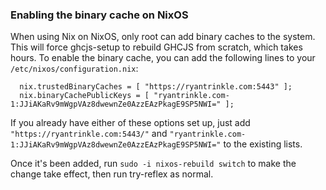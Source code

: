 ### Enabling the binary cache on NixOS

When using Nix on NixOS, only root can add binary caches to the system.  This will force ghcjs-setup to rebuild GHCJS from scratch, which takes hours.  To enable the binary cache, you can add the following lines to your `/etc/nixos/configuration.nix`:

```
  nix.trustedBinaryCaches = [ "https://ryantrinkle.com:5443" ];
  nix.binaryCachePublicKeys = [ "ryantrinkle.com-1:JJiAKaRv9mWgpVAz8dwewnZe0AzzEAzPkagE9SP5NWI=" ];
```

If you already have either of these options set up, just add `"https://ryantrinkle.com:5443/"` and `"ryantrinkle.com-1:JJiAKaRv9mWgpVAz8dwewnZe0AzzEAzPkagE9SP5NWI="` to the existing lists.

Once it's been added, run `sudo -i nixos-rebuild switch` to make the change take effect, then run try-reflex as normal.

